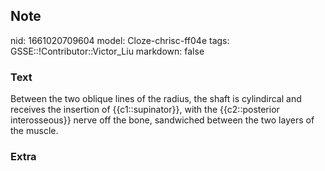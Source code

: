 ## Note
nid: 1661020709604
model: Cloze-chrisc-ff04e
tags: GSSE::!Contributor::Victor_Liu
markdown: false

### Text
Between the two oblique lines of the radius, the shaft is cylindircal and receives the insertion of {{c1::supinator}}, with the {{c2::posterior interosseous}} nerve off the bone, sandwiched between the two layers of the muscle.

### Extra

